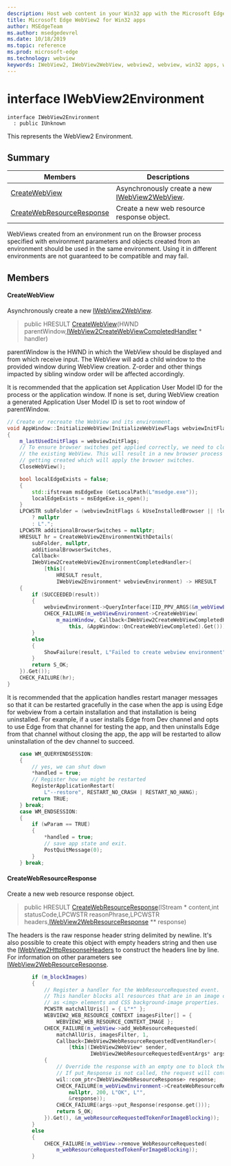 ```yaml
---
description: Host web content in your Win32 app with the Microsoft Edge WebView2 control
title: Microsoft Edge WebView2 for Win32 apps
author: MSEdgeTeam
ms.author: msedgedevrel
ms.date: 10/18/2019
ms.topic: reference
ms.prod: microsoft-edge
ms.technology: webview
keywords: IWebView2, IWebView2WebView, webview2, webview, win32 apps, win32, edge
---
```


# interface IWebView2Environment 

```
interface IWebView2Environment
  : public IUnknown
```

This represents the WebView2 Environment.

## Summary

 Members                        | Descriptions
--------------------------------|---------------------------------------------
[CreateWebView](#createwebview) | Asynchronously create a new [IWebView2WebView](IWebView2WebView.md#iwebview2webview).
[CreateWebResourceResponse](#createwebresourceresponse) | Create a new web resource response object.

WebViews created from an environment run on the Browser process specified with environment parameters and objects created from an environment should be used in the same environment. Using it in different environments are not guaranteed to be compatible and may fail.

## Members

#### CreateWebView 

Asynchronously create a new [IWebView2WebView](IWebView2WebView.md#iwebview2webview).

> public HRESULT [CreateWebView](#createwebview)(HWND parentWindow,[IWebView2CreateWebViewCompletedHandler](IWebView2CreateWebViewCompletedHandler.md#iwebview2createwebviewcompletedhandler) * handler)

parentWindow is the HWND in which the WebView should be displayed and from which receive input. The WebView will add a child window to the provided window during WebView creation. Z-order and other things impacted by sibling window order will be affected accordingly.

It is recommended that the application set Application User Model ID for the process or the application window. If none is set, during WebView creation a generated Application User Model ID is set to root window of parentWindow. 
```cpp
// Create or recreate the WebView and its environment.
void AppWindow::InitializeWebView(InitializeWebViewFlags webviewInitFlags)
{
    m_lastUsedInitFlags = webviewInitFlags;
    // To ensure browser switches get applied correctly, we need to close
    // the existing WebView. This will result in a new browser process
    // getting created which will apply the browser switches.
    CloseWebView();

    bool localEdgeExists = false;
    {
        std::ifstream msEdgeExe (GetLocalPath(L"msedge.exe"));
        localEdgeExists = msEdgeExe.is_open();
    }
    LPCWSTR subFolder = (webviewInitFlags & kUseInstalledBrowser || !localEdgeExists)
        ? nullptr
        : L".";
    LPCWSTR additionalBrowserSwitches = nullptr;
    HRESULT hr = CreateWebView2EnvironmentWithDetails(
        subFolder, nullptr,
        additionalBrowserSwitches,
        Callback<
        IWebView2CreateWebView2EnvironmentCompletedHandler>(
            [this](
                HRESULT result,
                IWebView2Environment* webviewEnvironment) -> HRESULT
    {
        if (SUCCEEDED(result))
        {
            webviewEnvironment->QueryInterface(IID_PPV_ARGS(&m_webViewEnvironment));
            CHECK_FAILURE(m_webViewEnvironment->CreateWebView(
                m_mainWindow, Callback<IWebView2CreateWebViewCompletedHandler>(
                    this, &AppWindow::OnCreateWebViewCompleted).Get()));
        }
        else
        {
            ShowFailure(result, L"Failed to create webview environment");
        }
        return S_OK;
    }).Get());
    CHECK_FAILURE(hr);
}
```
 It is recommended that the application handles restart manager messages so that it can be restarted gracefully in the case when the app is using Edge for webview from a certain installation and that installation is being uninstalled. For example, if a user installs Edge from Dev channel and opts to use Edge from that channel for testing the app, and then uninstalls Edge from that channel without closing the app, the app will be restarted to allow uninstallation of the dev channel to succeed. 
```cpp
    case WM_QUERYENDSESSION:
    {
        // yes, we can shut down
        *handled = true;
        // Register how we might be restarted
        RegisterApplicationRestart(
            L"--restore", RESTART_NO_CRASH | RESTART_NO_HANG);
        return TRUE;
    } break;
    case WM_ENDSESSION:
    {
        if (wParam == TRUE)
        {
            *handled = true;
            // save app state and exit.
            PostQuitMessage(0);
        }
    } break;
```

#### CreateWebResourceResponse 

Create a new web resource response object.

> public HRESULT [CreateWebResourceResponse](#createwebresourceresponse)(IStream * content,int statusCode,LPCWSTR reasonPhrase,LPCWSTR headers,[IWebView2WebResourceResponse](IWebView2WebResourceResponse.md#iwebview2webresourceresponse) ** response)

The headers is the raw response header string delimited by newline. It's also possible to create this object with empty headers string and then use the [IWebView2HttpResponseHeaders](IWebView2HttpResponseHeaders.md#iwebview2httpresponseheaders) to construct the headers line by line. For information on other parameters see [IWebView2WebResourceResponse](IWebView2WebResourceResponse.md#iwebview2webresourceresponse).

```cpp
        if (m_blockImages)
        {
            // Register a handler for the WebResourceRequested event.
            // This handler blocks all resources that are in an image context, such
            // as <img> elements and CSS background-image properties.
            PCWSTR matchAllUris[] = { L"*" };
            WEBVIEW2_WEB_RESOURCE_CONTEXT imagesFilter[] = {
                WEBVIEW2_WEB_RESOURCE_CONTEXT_IMAGE };
            CHECK_FAILURE(m_webView->add_WebResourceRequested(
                matchAllUris, imagesFilter, 1,
                Callback<IWebView2WebResourceRequestedEventHandler>(
                    [this](IWebView2WebView* sender,
                           IWebView2WebResourceRequestedEventArgs* args)
            {
                // Override the response with an empty one to block the image.
                // If put_Response is not called, the request will continue as normal.
                wil::com_ptr<IWebView2WebResourceResponse> response;
                CHECK_FAILURE(m_webViewEnvironment->CreateWebResourceResponse(
                    nullptr, 200, L"OK", L"",
                    &response));
                CHECK_FAILURE(args->put_Response(response.get()));
                return S_OK;
            }).Get(), &m_webResourceRequestedTokenForImageBlocking));
        }
        else
        {
            CHECK_FAILURE(m_webView->remove_WebResourceRequested(
                m_webResourceRequestedTokenForImageBlocking));
        }
```

